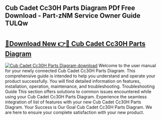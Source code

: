 ## Cub Cadet Cc30H Parts Diagram PDf Free Download - Part-zNM Service Owner Guide TULQw

# <h2><a href="http://dfjteqp.blite.top/?on=Cub+Cadet+Cc30H+Parts+Diagram">🔗Download New 👉🔴 Cub Cadet Cc30H Parts Diagram</a></h2>

[![Cub Cadet Cc30H Parts Diagram download](https://i.imgur.com/lujVjoI.png)](http://dfjteqp.blite.top/?on=Cub+Cadet+Cc30H+Parts+Diagram)
Welcome to the user manual for your newly connected Cub Cadet Cc30H Parts Diagram. This comprehensive guide is intended to help you understand and operate your product successfully. You will find detailed information on features, installation, operation, maintenance, and troubleshooting. Troubleshooting Guide This section offers solutions to common issues encountered while using your Cub Cadet Cc30H Parts Diagram. Experience the seamless integration of list of features with your new Cub Cadet Cc30H Parts Diagram. Your Success is Our Goal Cub Cadet Cc30H Parts Diagram. We are here to ensure your complete satisfaction with your new product.

